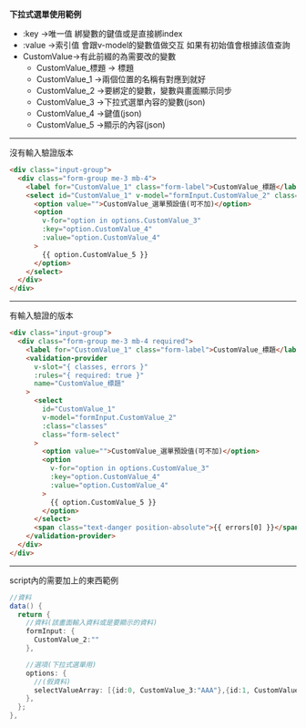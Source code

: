 **下拉式選單使用範例**
  - :key ->唯一值 綁變數的鍵值或是直接綁index
  - :value ->索引值 會跟v-model的變數值做交互 如果有初始值會根據該值查詢
  - CustomValue->有此前綴的為需要改的變數
    - CustomValue_標題 -> 標題
    - CustomValue_1 ->兩個位置的名稱有對應到就好
    - CustomValue_2 ->要綁定的變數，變數與畫面顯示同步
    - CustomValue_3 ->下拉式選單內容的變數(json)
    - CustomValue_4 ->鍵值(json)
    - CustomValue_5 ->顯示的內容(json)
___
沒有輸入驗證版本
```html
<div class="input-group">
  <div class="form-group me-3 mb-4">
    <label for="CustomValue_1" class="form-label">CustomValue_標題</label>
    <select id="CustomValue_1" v-model="formInput.CustomValue_2" class="form-select">
      <option value="">CustomValue_選單預設值(可不加)</option>
      <option
        v-for="option in options.CustomValue_3"
        :key="option.CustomValue_4"
        :value="option.CustomValue_4"
      >
        {{ option.CustomValue_5 }}
      </option>
    </select>
  </div>
</div>
```
___
有輸入驗證的版本
```html
<div class="input-group">
  <div class="form-group me-3 mb-4 required">
    <label for="CustomValue_1" class="form-label">CustomValue_標題</label>
    <validation-provider
      v-slot="{ classes, errors }"
      :rules="{ required: true }"
      name="CustomValue_標題"
    >
      <select
        id="CustomValue_1"
        v-model="formInput.CustomValue_2"
        :class="classes"
        class="form-select"
      >
        <option value="">CustomValue_選單預設值(可不加)</option>
        <option
          v-for="option in options.CustomValue_3"
          :key="option.CustomValue_4"
          :value="option.CustomValue_4"
        >
          {{ option.CustomValue_5 }}
        </option>
      </select>
      <span class="text-danger position-absolute">{{ errors[0] }}</span>
    </validation-provider>
  </div>
</div>
```
___
script內的需要加上的東西範例
```C#
//資料
data() {
  return {
    //資料(該畫面輸入資料或是要顯示的資料)
    formInput: {
      CustomValue_2:""
    },

    //選項(下拉式選單用)
    options: {
      //(假資料)
      selectValueArray: [{id:0, CustomValue_3:"AAA"},{id:1, CustomValue_3:"BBB"},{id:2, CustomValue_3:"CCC"},{id:3, CustomValue_3:"DDD"},{id:4, CustomValue_3:"EEE"},{id:5, CustomValue_3:"FFF"}],
    },
  };
},
```
